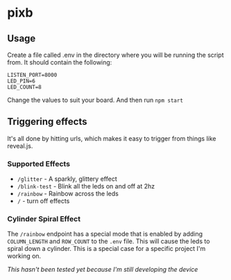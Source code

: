 # pixb

## Usage

Create a file called .env in the directory where you will be running the
script from.  It should contain the following:

```
LISTEN_PORT=8000
LED_PIN=6
LED_COUNT=8
```

Change the values to suit your board. And then run `npm start`

## Triggering effects

It's all done by hitting urls, which makes it easy to trigger from things like
reveal.js.

### Supported Effects

* `/glitter` - A sparkly, glittery effect
* `/blink-test` - Blink all the leds on and off at 2hz
* `/rainbow` - Rainbow across the leds
* `/` - turn off effects

### Cylinder Spiral Effect

The `/rainbow` endpoint has a special mode that is enabled by adding
`COLUMN_LENGTH` and `ROW_COUNT` to the `.env` file.  This will cause the
leds to spiral down a cylinder.  This is a special case for a specific
project I'm working on.

*This hasn't been tested yet because I'm still developing the device*

